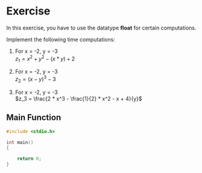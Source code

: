# Exercise

In this exercise, you have to use the datatype **float** for certain computations.

Implement the following time computations:

1. For x = -2, y = -3  
$z_1 = x^2 + y^2 - (x * y) + 2$

2. For x = -2, y = -3  
$z_2 = (x - y)^3 - 3$

3. For x = -2, y = -3  
$z_3 = \frac{2 * x^3 - \frac{1}{2} * x^2 - x + 4}{y}$

## Main Function

```cpp
#include <stdio.h>

int main()
{

    return 0;
}
```
